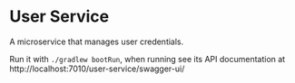 # User Service

A microservice that manages user credentials.

Run it with `./gradlew bootRun`, when running see its API documentation at http://localhost:7010/user-service/swagger-ui/
